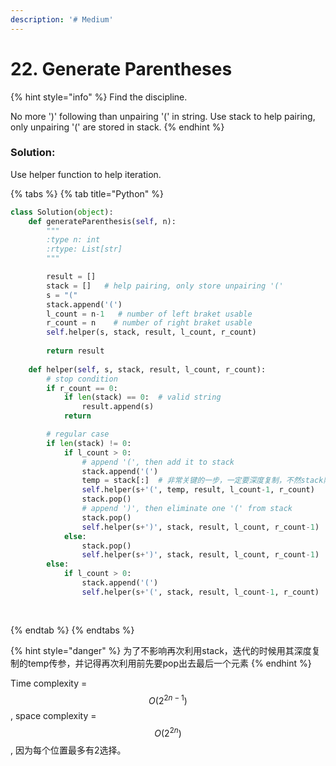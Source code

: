 ```yaml
---
description: '# Medium'
---
```


# 22. Generate Parentheses

{% hint style="info" %}
Find the discipline. 

No more '\)' following than unpairing '\(' in string. Use stack to help pairing, only unpairing '\(' are stored in stack. 
{% endhint %}

### Solution:

Use helper function to help iteration. 

{% tabs %}
{% tab title="Python" %}
```python
class Solution(object):
    def generateParenthesis(self, n):
        """
        :type n: int
        :rtype: List[str]
        """

        result = []
        stack = []   # help pairing, only store unpairing '('
        s = "("
        stack.append('(')
        l_count = n-1   # number of left braket usable
        r_count = n    # number of right braket usable
        self.helper(s, stack, result, l_count, r_count)
        
        return result
    
    def helper(self, s, stack, result, l_count, r_count):
        # stop condition
        if r_count == 0:
            if len(stack) == 0:  # valid string
                result.append(s)
            return

        # regular case
        if len(stack) != 0:
            if l_count > 0:
                # append '(', then add it to stack
                stack.append('(')
                temp = stack[:]  # 非常关键的一步，一定要深度复制，不然stack随时在改变，影响下一步的stack.pop()
                self.helper(s+'(', temp, result, l_count-1, r_count)
                stack.pop()
                # append ')', then eliminate one '(' from stack
                stack.pop()
                self.helper(s+')', stack, result, l_count, r_count-1)
            else:
                stack.pop()
                self.helper(s+')', stack, result, l_count, r_count-1)
        else:
            if l_count > 0:
                stack.append('(')
                self.helper(s+'(', stack, result, l_count-1, r_count)
                
        
```
{% endtab %}
{% endtabs %}

{% hint style="danger" %}
为了不影响再次利用stack，迭代的时候用其深度复制的temp传参，并记得再次利用前先要pop出去最后一个元素
{% endhint %}

Time complexity = $$O(2^{2n-1})$$ , space complexity = $$O(2^{2n})$$ , 因为每个位置最多有2选择。

